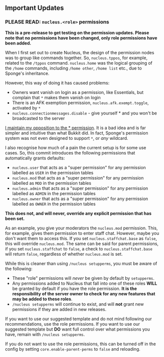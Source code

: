## Important Updates

### PLEASE READ: `nucleus.<role>` permissions

**This is a pre-release to get testing on the permission updates. Please note that no permissions have been changed, only role permissions have been added.**

When I first set out to create Nucleus, the design of the permission nodes was to group like commands together. So, `nucleus.tppos`, for example, related to the `/tppos` command. `nucleus.home` was the logical grouping of the `/home` commands, including `/home other`, `/home list` etc., due to Sponge's inheritance.

However, this way of doing it has caused problems:

* Owners want vanish on login as a permission, like Essentials, but complain that `*` makes them vanish on login
* There is an AFK exemption permission, `nucleus.afk.exempt.toggle`, activated by `*` 
* `nucleus.connectionmessages.disable` - give yourself * and you won't be broadcasted to the server

[I maintain my opposition to the * permission](https://ore.spongepowered.org/Nucleus/Nucleus/pages/The-Permissions-Wildcard-(And-Why-You-Shouldn't-Use-It)). It is a bad idea and is far simpler and intuitive than what Bukkit did. In fact, Sponge's permission system was not even designed to support `*`, or _any_ wildcard.

I also recognise how much of a pain the current setup is for some use cases. So, this commit introduces the following permissions that automatically grants defaults:

* `nucleus.user` that acts as a "super permission" for any permission labelled as `USER` in the permission tables
* `nucleus.mod` that acts as a "super permission" for any permission labelled as `MOD` in the permission tables
* `nucleus.admin` that acts as a "super permission" for any permission labelled as `ADMIN` in the permission tables
* `nucleus.owner` that acts as a "super permission" for any permission labelled as `OWNER` in the permission tables

**This does not, and will never, override any explicit permission that has been set.**

As an example, you give your moderators the `nucleus.mod` permission. This, for example, gives them permission to enter staff chat. However, maybe you don't want them to access this. If you set `nucleus.staffchat.base` as `false`, this will override `nucleus.mod`. The same can be said for parent permissions, if you set `nucleus.staffchat` to `false`, a check to `nucleus.staffchat.base` will return `false`, regardless of whether `nucleus.mod` is set.

While this is cleaner than using `/nucleus setupperms`, you must be aware of the following:

* These "role" permissions will _never_ be given by default by `setupperms`.
* Any permissions added to Nucleus that fall into one of these roles **WILL** be granted by default if you have the role permission. **It is the responsibility of the server owner to check for any new features that may be added to these roles**.
* `/nucleus setupperms` will continue to exist, and will **not** grant new permissions if they are added in new releases.

If you want to use our suggested template and do not mind following our recommendations, use the role permissions. If you want to use our suggested template but **DO** want full control over what permissions you have, remain with `/nucleus setupperms`.

If you do not want to use the role permissions, this can be turned off in the config by setting `core.enable-parent-perms` to `false` and reloading.